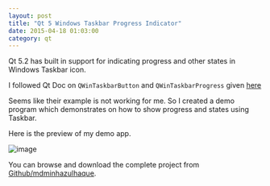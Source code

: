 ```yaml
---
layout: post
title: "Qt 5 Windows Taskbar Progress Indicator"
date: 2015-04-18 01:03:00
category: qt
---
```

Qt 5.2 has built in support for indicating progress and other states in
Windows Taskbar icon.

I followed Qt Doc on `QWinTaskbarButton` and `QWinTaskbarProgress` given [here](http://doc.qt.io/qt-5/qtwinextras-overview.html)

Seems like their example is not working for me. So I created a demo program which demonstrates on how to show progress and states using Taskbar.

Here is the preview of my demo app.

![image](https://raw.githubusercontent.com/mdminhazulhaque/WinTaskbarExample/master/preview.gif)

You can browse and download the complete project from [Github/mdminhazulhaque](https://github.com/mdminhazulhaque/WinTaskbarExample).
